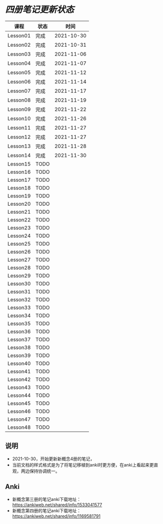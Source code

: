 # *四册笔记更新状态*

| 课程 | 状态 | 时间|
| ---- | ---- | ---- |
| Lesson01 | 完成 | 2021-10-30 |
| Lesson02 | 完成 | 2021-10-31 |
| Lesson03 | 完成 | 2021-11-06 |
| Lesson04 | 完成 | 2021-11-07 |
| Lesson05 | 完成 | 2021-11-12 |
| Lesson06 | 完成 | 2021-11-14 |
| Lesson07 | 完成 | 2021-11-17 |
| Lesson08 | 完成 | 2021-11-19 |
| Lesson09 | 完成 | 2021-11-22 |
| Lesson10 | 完成 | 2021-11-26 |
| Lesson11 | 完成 | 2021-11-27 |
| Lesson12 | 完成 | 2021-11-27 |
| Lesson13 | 完成 | 2021-11-28 |
| Lesson14 | 完成 | 2021-11-30 |
| Lesson15 | TODO |  |
| Lesson16 | TODO |  |
| Lesson17 | TODO |  |
| Lesson18 | TODO |  |
| Lesson19 | TODO |  |
| Lesson20 | TODO |  |
| Lesson21 | TODO |  |
| Lesson22 | TODO |  |
| Lesson23 | TODO |  |
| Lesson24 | TODO |  |
| Lesson25 | TODO |  |
| Lesson26 | TODO |  |
| Lesson27 | TODO |  |
| Lesson28 | TODO |  |
| Lesson29 | TODO |  |
| Lesson30 | TODO |  |
| Lesson31 | TODO |  |
| Lesson32 | TODO |  |
| Lesson33 | TODO |  |
| Lesson34 | TODO |  |
| Lesson35 | TODO |  |
| Lesson36 | TODO |  |
| Lesson37 | TODO |  |
| Lesson38 | TODO |  |
| Lesson39 | TODO |  |
| Lesson40 | TODO |  |
| Lesson41 | TODO |  |
| Lesson42 | TODO |  |
| Lesson43 | TODO |  |
| Lesson44 | TODO |  |
| Lesson45 | TODO |  |
| Lesson46 | TODO |  |
| Lesson47 | TODO |  |
| Lesson48 | TODO |  |

## 说明

* 2021-10-30，开始更新新概念4册的笔记，
* 当前文档的样式格式是为了将笔记移植到anki时更方便，在anki上看起来更直观，两边保持协调统一。

## Anki
* 新概念第三册的笔记anki下载地址：https://ankiweb.net/shared/info/1533041577
* 新概念第四册的笔记anki下载地址：https://ankiweb.net/shared/info/1169581791
